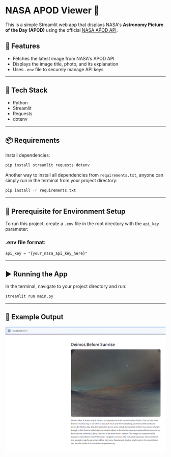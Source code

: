 # NASA APOD Viewer 🌌

This is a simple Streamlit web app that displays NASA's **Astronomy Picture of the Day (APOD)** using the official [NASA APOD API](https://api.nasa.gov/).

## 🚀 Features

- Fetches the latest image from NASA's APOD API
- Displays the image title, photo, and its explanation
- Uses `.env` file to securely manage API keys

---

## 🧪 Tech Stack

- Python
- Streamlit
- Requests
- dotenv

---

## 📦 Requirements

Install dependencies:

```bash
pip install streamlit requests dotenv
```
Another way to install all dependencies from `requirements.txt`, anyone can simply run in the terminal from your project directory: 
```bash
pip install -r requirements.txt
```

---
## 🔐 Prerequisite for Environment Setup

To run this project, create a `.env` file in the root directory with the `api_key` parameter:

### .env file format:
```env 
api_key = "{your_nasa_api_key_here}"
```
---
## ▶️ Running the App
In the terminal, navigate to your project directory and run:

```bash
streamlit run main.py
```
---
## 📄 Example Output

![img.png](img.png)
